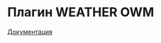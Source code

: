 # Плагин WEATHER OWM

[Документация](https://e154.github.io/smart-home/ru/docs/plugins/weather/owm/)
